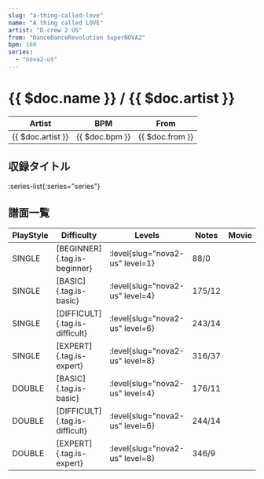 ```yaml
---
slug: "a-thing-called-love"
name: "A thing called LOVE"
artist: "D-crew 2 US"
from: "DanceDanceRevolution SuperNOVA2"
bpm: 160
series:
  - "nova2-us"
---
```


# {{ $doc.name }} / {{ $doc.artist }}

|Artist|BPM|From|
|------|---|----|
|{{ $doc.artist }}|{{ $doc.bpm }}|{{ $doc.from }}|

## 収録タイトル

:series-list{:series="series"}

## 譜面一覧

|PlayStyle|Difficulty|Levels|Notes|Movie|
|---------|----------|------|-----|-----|
|SINGLE|[BEGINNER]{.tag.is-beginner}|:level{slug="nova2-us" level=1}|88/0||
|SINGLE|[BASIC]{.tag.is-basic}|:level{slug="nova2-us" level=4}|175/12||
|SINGLE|[DIFFICULT]{.tag.is-difficult}|:level{slug="nova2-us" level=6}|243/14||
|SINGLE|[EXPERT]{.tag.is-expert}|:level{slug="nova2-us" level=8}|316/37||
|DOUBLE|[BASIC]{.tag.is-basic}|:level{slug="nova2-us" level=4}|176/11||
|DOUBLE|[DIFFICULT]{.tag.is-difficult}|:level{slug="nova2-us" level=6}|244/14||
|DOUBLE|[EXPERT]{.tag.is-expert}|:level{slug="nova2-us" level=8}|346/9||
